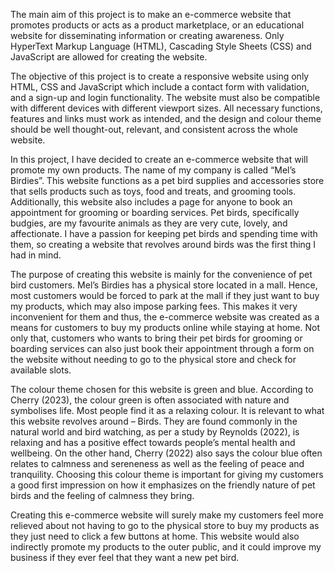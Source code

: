 The main aim of this project is to make an e-commerce website that promotes products or acts as a product marketplace, or an educational website for disseminating information or creating awareness. Only HyperText Markup Language (HTML), Cascading Style Sheets (CSS) and JavaScript are allowed for creating the website.

The objective of this project is to create a responsive website using only HTML, CSS and JavaScript which include a contact form with validation, and a sign-up and login functionality. The website must also be compatible with different devices with different viewport sizes. All necessary functions, features and links must work as intended, and the design and colour theme should be well thought-out, relevant, and consistent across the whole website.

In this project, I have decided to create an e-commerce website that will promote my own products. The name of my company is called “Mel’s Birdies”. This website functions as a pet bird supplies and accessories store that sells products such as toys, food and treats, and grooming tools. Additionally, this website also includes a page for anyone to book an appointment for grooming or boarding services. Pet birds, specifically budgies, are my favourite animals as they are very cute, lovely, and affectionate. I have a passion for keeping pet birds and spending time with them, so creating a website that revolves around birds was the first thing I had in mind. 

The purpose of creating this website is mainly for the convenience of pet bird customers. Mel’s Birdies has a physical store located in a mall. Hence, most customers would be forced to park at the mall if they just want to buy my products, which may also impose parking fees. This makes it very inconvenient for them and thus, the e-commerce website was created as a means for customers to buy my products online while staying at home. Not only that, customers who wants to bring their pet birds for grooming or boarding services can also just book their appointment through a form on the website without needing to go to the physical store and check for available slots. 

The colour theme chosen for this website is green and blue. According to Cherry (2023), the colour green is often associated with nature and symbolises life. Most people find it as a relaxing colour. It is relevant to what this website revolves around – Birds. They are found commonly in the natural world and bird watching, as per a study by Reynolds (2022), is relaxing and has a positive effect towards people’s mental health and wellbeing. On the other hand, Cherry (2022) also says the colour blue often relates to calmness and sereneness as well as the feeling of peace and tranquility. Choosing this colour theme is important for giving my customers a good first impression on how it emphasizes on the friendly nature of pet birds and the feeling of calmness they bring.

Creating this e-commerce website will surely make my customers feel more relieved about not having to go to the physical store to buy my products as they just need to click a few buttons at home. This website would also indirectly promote my products to the outer public, and it could improve my business if they ever feel that they want a new pet bird.
